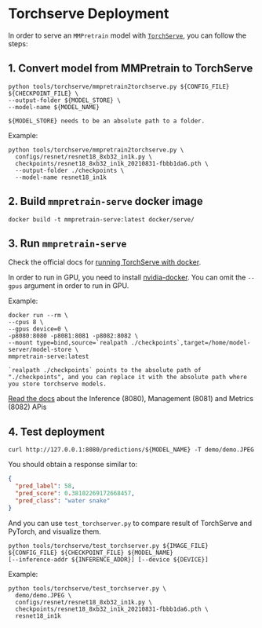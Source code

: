 # Torchserve Deployment

In order to serve an `MMPretrain` model with [`TorchServe`](https://pytorch.org/serve/), you can follow the steps:

## 1. Convert model from MMPretrain to TorchServe

```shell
python tools/torchserve/mmpretrain2torchserve.py ${CONFIG_FILE} ${CHECKPOINT_FILE} \
--output-folder ${MODEL_STORE} \
--model-name ${MODEL_NAME}
```

```{note}
${MODEL_STORE} needs to be an absolute path to a folder.
```

Example:

```shell
python tools/torchserve/mmpretrain2torchserve.py \
  configs/resnet/resnet18_8xb32_in1k.py \
  checkpoints/resnet18_8xb32_in1k_20210831-fbbb1da6.pth \
  --output-folder ./checkpoints \
  --model-name resnet18_in1k
```

## 2. Build `mmpretrain-serve` docker image

```shell
docker build -t mmpretrain-serve:latest docker/serve/
```

## 3. Run `mmpretrain-serve`

Check the official docs for [running TorchServe with docker](https://github.com/pytorch/serve/blob/master/docker/README.md#running-torchserve-in-a-production-docker-environment).

In order to run in GPU, you need to install [nvidia-docker](https://docs.nvidia.com/datacenter/cloud-native/container-toolkit/install-guide.html). You can omit the `--gpus` argument in order to run in GPU.

Example:

```shell
docker run --rm \
--cpus 8 \
--gpus device=0 \
-p8080:8080 -p8081:8081 -p8082:8082 \
--mount type=bind,source=`realpath ./checkpoints`,target=/home/model-server/model-store \
mmpretrain-serve:latest
```

```{note}
`realpath ./checkpoints` points to the absolute path of "./checkpoints", and you can replace it with the absolute path where you store torchserve models.
```

[Read the docs](https://github.com/pytorch/serve/blob/master/docs/rest_api.md) about the Inference (8080), Management (8081) and Metrics (8082) APis

## 4. Test deployment

```shell
curl http://127.0.0.1:8080/predictions/${MODEL_NAME} -T demo/demo.JPEG
```

You should obtain a response similar to:

```json
{
  "pred_label": 58,
  "pred_score": 0.38102269172668457,
  "pred_class": "water snake"
}
```

And you can use `test_torchserver.py` to compare result of TorchServe and PyTorch, and visualize them.

```shell
python tools/torchserve/test_torchserver.py ${IMAGE_FILE} ${CONFIG_FILE} ${CHECKPOINT_FILE} ${MODEL_NAME}
[--inference-addr ${INFERENCE_ADDR}] [--device ${DEVICE}]
```

Example:

```shell
python tools/torchserve/test_torchserver.py \
  demo/demo.JPEG \
  configs/resnet/resnet18_8xb32_in1k.py \
  checkpoints/resnet18_8xb32_in1k_20210831-fbbb1da6.pth \
  resnet18_in1k
```
